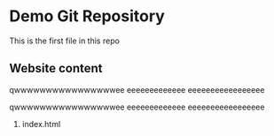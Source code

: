 # Demo Git Repository

This is the first file in this repo

## Website content

qwwwwwwwwwwwwwwwwee
eeeeeeeeeeeee
eeeeeeeeeeeeeeeee

qwwwwwwwwwwwwwwwwee
eeeeeeeeeeeee
eeeeeeeeeeeeeeeee

1. index.html